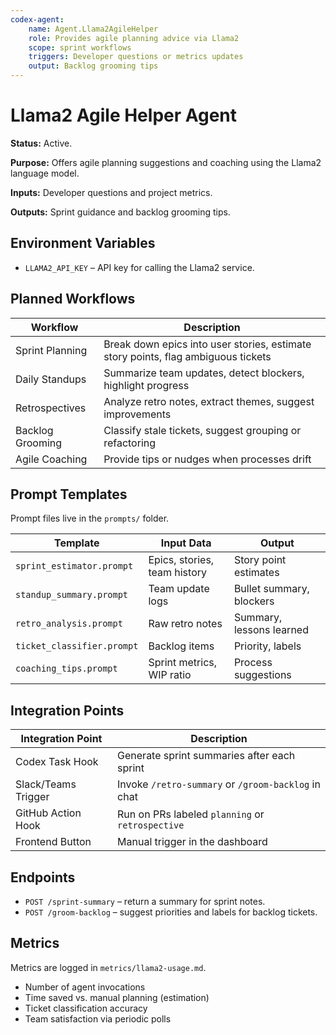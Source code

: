 ```yaml
---
codex-agent:
    name: Agent.Llama2AgileHelper
    role: Provides agile planning advice via Llama2
    scope: sprint workflows
    triggers: Developer questions or metrics updates
    output: Backlog grooming tips
---
```


# Llama2 Agile Helper Agent

**Status:** Active.

**Purpose:** Offers agile planning suggestions and coaching using the Llama2 language model.

**Inputs:** Developer questions and project metrics.

**Outputs:** Sprint guidance and backlog grooming tips.

## Environment Variables

-   `LLAMA2_API_KEY` – API key for calling the Llama2 service.

## Planned Workflows

| Workflow         | Description                                                                       |
| ---------------- | --------------------------------------------------------------------------------- |
| Sprint Planning  | Break down epics into user stories, estimate story points, flag ambiguous tickets |
| Daily Standups   | Summarize team updates, detect blockers, highlight progress                       |
| Retrospectives   | Analyze retro notes, extract themes, suggest improvements                         |
| Backlog Grooming | Classify stale tickets, suggest grouping or refactoring                           |
| Agile Coaching   | Provide tips or nudges when processes drift                                       |

## Prompt Templates

Prompt files live in the `prompts/` folder.

| Template                   | Input Data                   | Output                   |
| -------------------------- | ---------------------------- | ------------------------ |
| `sprint_estimator.prompt`  | Epics, stories, team history | Story point estimates    |
| `standup_summary.prompt`   | Team update logs             | Bullet summary, blockers |
| `retro_analysis.prompt`    | Raw retro notes              | Summary, lessons learned |
| `ticket_classifier.prompt` | Backlog items                | Priority, labels         |
| `coaching_tips.prompt`     | Sprint metrics, WIP ratio    | Process suggestions      |

## Integration Points

| Integration Point   | Description                                         |
| ------------------- | --------------------------------------------------- |
| Codex Task Hook     | Generate sprint summaries after each sprint         |
| Slack/Teams Trigger | Invoke `/retro-summary` or `/groom-backlog` in chat |
| GitHub Action Hook  | Run on PRs labeled `planning` or `retrospective`    |
| Frontend Button     | Manual trigger in the dashboard                     |

## Endpoints

-   `POST /sprint-summary` – return a summary for sprint notes.
-   `POST /groom-backlog` – suggest priorities and labels for backlog tickets.

## Metrics

Metrics are logged in `metrics/llama2-usage.md`.

-   Number of agent invocations
-   Time saved vs. manual planning (estimation)
-   Ticket classification accuracy
-   Team satisfaction via periodic polls
